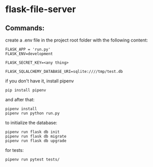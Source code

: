 # flask-file-server

## Commands:

create a .env file in the project root folder with the following content:
```
FLASK_APP = 'run.py'
FLASK_ENV=development

FLASK_SECRET_KEY=<any thing>

FLASK_SQLALCHEMY_DATABASE_URI=sqlite:////tmp/test.db

```

if you don't have it, install pipenv
```
pip install pipenv
```

and after that:

```
pipenv install
pipenv run python run.py
```

to initialize the database:
```
pipenv run flask db init
pipenv run flask db migrate
pipenv run flask db upgrade
```

for tests:
```
pipenv run pytest tests/
```